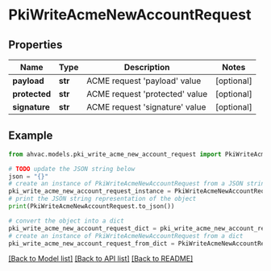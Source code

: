 # PkiWriteAcmeNewAccountRequest


## Properties

Name | Type | Description | Notes
------------ | ------------- | ------------- | -------------
**payload** | **str** | ACME request &#39;payload&#39; value | [optional] 
**protected** | **str** | ACME request &#39;protected&#39; value | [optional] 
**signature** | **str** | ACME request &#39;signature&#39; value | [optional] 

## Example

```python
from ahvac.models.pki_write_acme_new_account_request import PkiWriteAcmeNewAccountRequest

# TODO update the JSON string below
json = "{}"
# create an instance of PkiWriteAcmeNewAccountRequest from a JSON string
pki_write_acme_new_account_request_instance = PkiWriteAcmeNewAccountRequest.from_json(json)
# print the JSON string representation of the object
print(PkiWriteAcmeNewAccountRequest.to_json())

# convert the object into a dict
pki_write_acme_new_account_request_dict = pki_write_acme_new_account_request_instance.to_dict()
# create an instance of PkiWriteAcmeNewAccountRequest from a dict
pki_write_acme_new_account_request_from_dict = PkiWriteAcmeNewAccountRequest.from_dict(pki_write_acme_new_account_request_dict)
```
[[Back to Model list]](../README.md#documentation-for-models) [[Back to API list]](../README.md#documentation-for-api-endpoints) [[Back to README]](../README.md)



